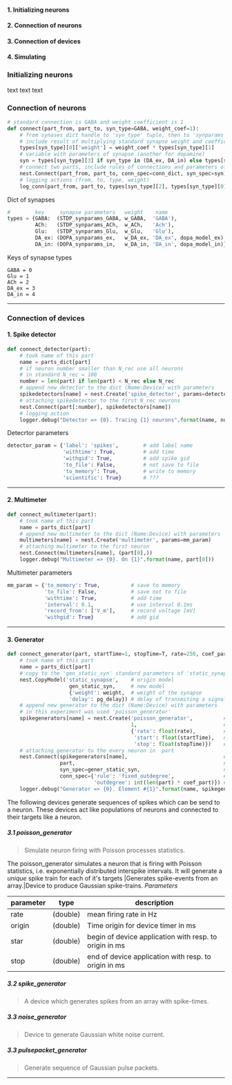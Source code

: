 
#### 1. Initializing neurons
#### 2. Connection of neurons
#### 3. Connection of devices
#### 4. Simulating


### Initializing neurons

text text text


### Connection of neurons
```python
# standard connection is GABA and weight coefficient is 1
def connect(part_from, part_to, syn_type=GABA, weight_coef=1):
	# from synases dict handle to 'syn_type' tuple, then to 'synparams' and 'weight' 
	# include result of multiplying standard synapse weight and coefficient
	types[syn_type][0]['weight'] = weight_coef * types[syn_type][1]
	# variable with parameters of synapse (another for dopamine)
	syn = types[syn_type][3] if syn_type in (DA_ex, DA_in) else types[syn_type][0]
	# connect two parts, include rules of connections and parameters of synapse
	nest.Connect(part_from, part_to, conn_spec=conn_dict, syn_spec=syn)
	# logging actions (from, to, type, weight)
	log_conn(part_from, part_to, types[syn_type][2], types[syn_type][0]['weight'])  
```
Dict of synapses
```python
#		 key	 synapse parameters   weight    name
types = {GABA:  (STDP_synparams_GABA, w_GABA,  'GABA'),
		 ACh:   (STDP_synparams_ACh,  w_ACh,   'Ach'),
		 Glu:   (STDP_synparams_Glu,  w_Glu,   'Glu'),
		 DA_ex: (DOPA_synparams_ex,   w_DA_ex, 'DA_ex', dopa_model_ex),
		 DA_in: (DOPA_synparams_in,   w_DA_in, 'DA_in', dopa_model_in)}
```
Keys of synapse types
```
GABA = 0
Glu = 1
ACh = 2
DA_ex = 3
DA_in = 4
```
---

### Connection of devices
#### 1. Spike detector
```python
def connect_detector(part):
	# took name of this part
    name = parts_dict[part]
    # if neuron number smaller than N_rec use all neurons 
    # in standard N_rec = 100
    number = len(part) if len(part) < N_rec else N_rec
    # append new detector to the dict (Name:Device) with parameters
    spikedetectors[name] = nest.Create('spike_detector', params=detector_param)
    # attaching spikedetector to the first N_rec neurons
    nest.Connect(part[:number], spikedetectors[name])
    # logging action
    logger.debug("Detector => {0}. Tracing {1} neurons".format(name, number))
```
Detecrtor parameters
```python
detector_param = {'label': 'spikes', 		# add label name
				  'withtime': True, 		# add time 
				  'withgid': True, 			# add spike gid
				  'to_file': False, 		# not save to file
				  'to_memory': True,		# write to memory
				  'scientific': True}		# ???
```
---
#### 2. Multimeter
```python
def connect_multimeter(part):
	# took name of this part
	name = parts_dict[part]
	# append new multimeter to the dict (Name:Device) with parameters
    multimeters[name] = nest.Create('multimeter', params=mm_param)
    # attaching multimeter to the first neuron
    nest.Connect(multimeters[name], (part[0],))
    logger.debug("Multimeter => {0}. On {1}".format(name, part[0]))
```
Multimeter parameters
```python
mm_param = {'to_memory': True,			# save to memory
			'to_file': False, 			# save not to file
            'withtime': True, 			# add time
            'interval': 0.1,			# use interval 0.1ms
            'record_from': ['V_m'], 	# record voltage [mV]
            'withgid': True}			# add gid
```
---
#### 3. Generator
```python
def connect_generator(part, startTime=1, stopTime=T, rate=250, coef_part=1):
    # took name of this part
    name = parts_dict[part]
    # copy to the 'gen_static_syn' standard parameters of 'static_synapse' and add new property
    nest.CopyModel('static_synapse',    # origin model
                    gen_static_syn,     # new model
                    {'weight': weight,	# weight of the synapse
                    'delay': pg_delay})	# delay of transmiting a signal
    # append new generator to the dict (Name:Device) with parameters
    # in this experiment was used 'poisson_generator'
    spikegenerators[name] = nest.Create('poisson_generator', 		  # type of generator
                                        1,                            # number of generators
                                        {'rate': float(rate),         # rate of spiking
                                         'start': float(startTime),   # start spiking(ms)
                                         'stop': float(stopTime)})    # stop spiking(ms)
    # attaching generator to the every neuron in  part
    nest.Connect(spikegenerators[name],                               # generator
                 part,                                                # part to connect
                 syn_spec=gener_static_syn,                           # synapse parameters
                 conn_spec={'rule': 'fixed_outdegree',                # connection rules
                            'outdegree': int(len(part) * coef_part)}) # number of connections
    logger.debug("Generator => {0}. Element #{1}".format(name, spikegenerators[name][0]))
```
The following devices generate sequences of spikes which can be send to a neuron. These devices act like populations of neurons and connected to their targets like a neuron.
##### 3.1 poisson_generator 
> Simulate neuron firing with Poisson processes statistics.

The poisson_generator simulates a neuron that is firing with Poisson statistics, i.e. exponentially distributed interspike intervals. It will generate a *unique* spike train for each of it's targets |Generates spike-events from an array.|Device to produce Gaussian spike-trains.
*Parameters*

| parameter | type 		| description 											|
|-----------|-----------|-------------------------------------------------------|
|rate 		|(double)	|mean firing rate in Hz  								|
|origin		|(double)	|Time origin for device timer in ms						|
|star		|(double)	|begin of device application with resp. to origin in ms |
|stop		|(double)	|end of device application with resp. to origin in ms	|

 
##### 3.2 spike_generator
> A device which generates spikes from an array with spike-times.

##### 3.3 noise_generator
> Device to generate Gaussian white noise current.

##### 3.3 pulsepacket_generator
> Generate sequence of Gaussian pulse packets.

---
